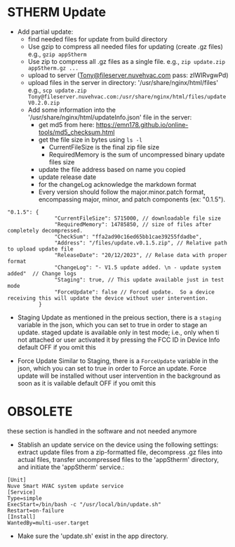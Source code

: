 # STHERM Update

- Add partial update: 
  - find needed files for update from build directory
  - Use gzip to compress all needed files for updating (create .gz files)  e.g., `gzip appStherm`
  - Use zip to compress all .gz files as a single file. e.g., `zip update.zip appStherm.gz ...`
  - upload to server (Tony@fileserver.nuvehvac.com   pass: zIWIRvgwPd)
  - upload files in the server in directory: '/usr/share/nginx/html/files'
 e.g., `scp update.zip Tony@fileserver.nuvehvac.com:/usr/share/nginx/html/files/updateV0.2.0.zip`
  - Add some information into the '/usr/share/nginx/html/updateInfo.json' file in the server: 
    * get md5 from here:  https://emn178.github.io/online-tools/md5_checksum.html
    * get the file size in bytes using `ls -l`
        - CurrentFileSize is the final zip file size
        - RequiredMemory is the sum of uncompressed binary update files size
    * update the file address based on name you copied
    * update release date
    * for the changeLog acknowledge the markdown format
    * Every version should follow the major.minor.patch format, encompassing major, minor, and patch components (ex: "0.1.5").
 ```
"0.1.5": {
                "CurrentFileSize": 5715000, // downloadable file size
                "RequiredMemory": 14785850, // size of files after completely decompressed.
                "CheckSum": "ffa2ad90c16ed65bb1cae39255fdadbe",
                "Address": "/files/update.v0.1.5.zip", // Relative path to upload update file
                "ReleaseDate": "20/12/2023", // Relase data with proper format
                "ChangeLog": "- V1.5 update added. \n - update system added"  // Change logs
				"Staging": true, // This update available just in test mode
                "ForceUpdate": false // Forced update.  So a device receiving this will update the device without user intervention.
           }
```
- Staging Update
as mentioned in the preious section, there is a `staging` variable in the json, which you can set to true in order to stage an update.
staged update is available only in test mode; i.e., only when ti not attached or user activated it by pressing the FCC ID in Device Info
default OFF if you omit this

- Force Update
Similar to Staging, there is a `ForceUpdate` variable in the json, which you can set to true in order to Force an update.
Force update will be installed without user intervention in the background as soon as it is vailable
default OFF if you omit this

# OBSOLETE
these section is handled in the software and not needed anymore
- Stablish an update service on the device using the following settings: extract update files from a zip-formatted file, decompress .gz files into actual files, transfer uncompressed files to the 'appStherm' directory, and initiate the 'appStherm' service.:
```
[Unit]
Nuve Smart HVAC system update service
[Service]
Type=simple
ExecStart=/bin/bash -c "/usr/local/bin/update.sh"
Restart=on-failure
[Install]
WantedBy=multi-user.target
```
- Make sure the 'update.sh' exist in the app directory.
